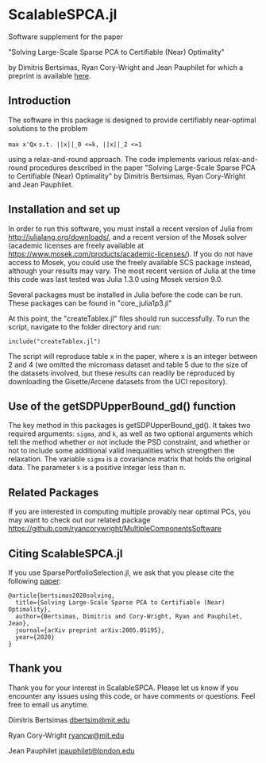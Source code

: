# ScalableSPCA.jl

Software supplement for the paper

"Solving Large-Scale Sparse PCA to Certifiable (Near) Optimality"

by Dimitris Bertsimas, Ryan Cory-Wright and Jean Pauphilet for which a preprint is available [here](https://arxiv.org/abs/2005.05195).

## Introduction

The software in this package is designed to provide certifiably near-optimal solutions to the problem

`max x'Qx`
`s.t. ||x||_0 <=k, ||x||_2 <=1`

using a relax-and-round approach.  The code implements various relax-and-round procedures described in the paper "Solving Large-Scale Sparse PCA to Certifiable (Near) Optimality"  by Dimitris Bertsimas, Ryan Cory-Wright and Jean Pauphilet.


## Installation and set up

In order to run this software, you must install a recent version of Julia from http://julialang.org/downloads/, and a recent version of the Mosek solver (academic licenses are freely available at https://www.mosek.com/products/academic-licenses/). If you do not have access to Mosek, you could use the freely available SCS package instead, although your results may vary.  The most recent version of Julia at the time this code was last tested was Julia 1.3.0 using Mosek version 9.0.

Several packages must be installed in Julia before the code can be run.  These packages can be found in "core_julia1p3.jl"

At this point, the "createTablex.jl" files should run successfully.  To run the script, navigate to the folder directory and run:

`include("createTablex.jl")`

 The script will reproduce table x in the paper, where x is an integer between 2 and 4 (we omitted the micromass dataset and table 5 due to the size of the datasets involved, but these results can readily be reproduced by downloading the Gisette/Arcene datasets from the UCI repository).  

## Use of the getSDPUpperBound_gd() function

The key method in this packages is getSDPUpperBound_gd().  It takes two required  arguments: `sigma`, and `k`, as well as two optional arguments which tell the method whether or not include the PSD constraint, and whether or not to include some additional valid inequalities which strengthen the relaxation. The variable `sigma` is a covariance matrix that holds the original data. The parameter `k` is a positive integer less than n.


## Related Packages
If you are interested in computing multiple provably near optimal PCs, you may want to check out our related package https://github.com/ryancorywright/MultipleComponentsSoftware


## Citing ScalableSPCA.jl

If you use SparsePortfolioSelection.jl, we ask that you please cite the following [paper](https://arxiv.org/abs/2005.05195):
```
@article{bertsimas2020solving,
  title={Solving Large-Scale Sparse PCA to Certifiable (Near) Optimality},
  author={Bertsimas, Dimitris and Cory-Wright, Ryan and Pauphilet, Jean},
  journal={arXiv preprint arXiv:2005.05195},
  year={2020}
}
```

## Thank you

Thank you for your interest in ScalableSPCA. Please let us know if you encounter any issues using this code, or have comments or questions.  Feel free to email us anytime.


Dimitris Bertsimas
dbertsim@mit.edu

Ryan Cory-Wright
ryancw@mit.edu

Jean Pauphilet
jpauphilet@london.edu
